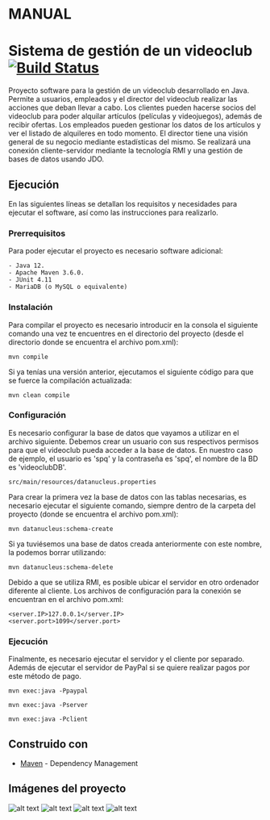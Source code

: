 # MANUAL

# Sistema de gestión de un videoclub [![Build Status](https://travis-ci.com/BSPQ18-19/BSPQ19-S1.svg?branch=master)](https://travis-ci.com/BSPQ18-19/BSPQ19-S1)

Proyecto software para la gestión de un videoclub desarrollado en Java.
Permite a usuarios, empleados y el director del videoclub realizar las acciones que deban llevar a cabo.
Los clientes pueden hacerse socios del videoclub para poder alquilar artículos (películas y videojuegos), además de recibir ofertas.
Los empleados pueden gestionar los datos de los artículos y ver el listado de alquileres en todo momento.
El director tiene una visión general de su negocio mediante estadísticas del mismo.
Se realizará una conexión cliente-servidor mediante la tecnología RMI y una gestión de bases de datos usando JDO.

## Ejecución
En las siguientes líneas se detallan los requisitos y necesidades para ejecutar el software, así como las instrucciones para realizarlo.

### Prerrequisitos
Para poder ejecutar el proyecto es necesario software adicional:

```
- Java 12.
- Apache Maven 3.6.0.
- JUnit 4.11
- MariaDB (o MySQL o equivalente)
```

### Instalación
Para compilar el proyecto es necesario introducir en la consola el siguiente comando una vez te encuentres en el directorio del proyecto (desde el directorio donde se encuentra el archivo pom.xml):

```
mvn compile
```

Si ya tenías una versión anterior, ejecutamos el siguiente código para que se fuerce la compilación actualizada:
```
mvn clean compile
```

### Configuración
Es necesario configurar la base de datos que vayamos a utilizar en el archivo siguiente. Debemos crear un usuario con sus respectivos permisos para que el videoclub pueda acceder a la base de datos. En nuestro caso de ejemplo, el usuario es 'spq' y la contraseña es 'spq', el nombre de la BD es 'videoclubDB'.

```
src/main/resources/datanucleus.properties
```

Para crear la primera vez la base de datos con las tablas necesarias, es necesario ejecutar el siguiente comando, siempre dentro de la carpeta del proyecto (donde se encuentra el archivo pom.xml):


```
mvn datanucleus:schema-create
```

Si ya tuviésemos una base de datos creada anteriormente con este nombre, la podemos borrar utilizando:

```
mvn datanucleus:schema-delete
```

Debido a que se utiliza RMI, es posible ubicar el servidor en otro ordenador diferente al cliente. Los archivos de configuración para la conexión se encuentran en el archivo pom.xml:

```
<server.IP>127.0.0.1</server.IP>
<server.port>1099</server.port>
```

### Ejecución
Finalmente, es necesario ejecutar el servidor y el cliente por separado. Además de ejecutar el servidor de PayPal si se quiere realizar pagos por este método de pago.

```
mvn exec:java -Ppaypal
```

```
mvn exec:java -Pserver
```

```
mvn exec:java -Pclient
```


## Construido con
* [Maven](https://maven.apache.org/) - Dependency Management


## Imágenes del proyecto
![alt text](https://i.imgur.com/kqREzOB.jpg)
![alt text](https://i.imgur.com/T7bYxUb.jpg)
![alt text](https://i.imgur.com/1cY3K4J.jpg)
![alt text](https://i.imgur.com/SoAWeFb.jpg)

